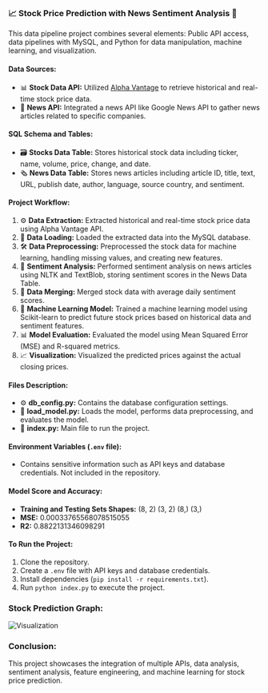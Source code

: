 ### 📈 Stock Price Prediction with News Sentiment Analysis 📰

This data pipeline project combines several elements: Public API access, data pipelines with MySQL, and Python for data manipulation, machine learning, and visualization.

#### Data Sources:
- 📊 **Stock Data API:** Utilized [Alpha Vantage](https://www.alphavantage.co/) to retrieve historical and real-time stock price data.
- 📰 **News API:** Integrated a news API like Google News API to gather news articles related to specific companies.

#### SQL Schema and Tables:
- 🗃️ **Stocks Data Table:** Stores historical stock data including ticker, name, volume, price, change, and date.
- 🗞️ **News Data Table:** Stores news articles including article ID, title, text, URL, publish date, author, language, source country, and sentiment.

#### Project Workflow:
1. ⚙️ **Data Extraction:** Extracted historical and real-time stock price data using Alpha Vantage API.
2. 🚀 **Data Loading:** Loaded the extracted data into the MySQL database.
3. 🛠️ **Data Preprocessing:** Preprocessed the stock data for machine learning, handling missing values, and creating new features.
4. 📝 **Sentiment Analysis:** Performed sentiment analysis on news articles using NLTK and TextBlob, storing sentiment scores in the News Data Table.
5. 🔄 **Data Merging:** Merged stock data with average daily sentiment scores.
6. 🤖 **Machine Learning Model:** Trained a machine learning model using Scikit-learn to predict future stock prices based on historical data and sentiment features.
7. 📊 **Model Evaluation:** Evaluated the model using Mean Squared Error (MSE) and R-squared metrics.
8. 📈 **Visualization:** Visualized the predicted prices against the actual closing prices.

#### Files Description:
- ⚙️ **db_config.py:** Contains the database configuration settings.
- 🔄 **load_model.py:** Loads the model, performs data preprocessing, and evaluates the model.
- 🚀 **index.py:** Main file to run the project.

#### Environment Variables (`.env` file):
- Contains sensitive information such as API keys and database credentials. Not included in the repository.

#### Model Score and Accuracy:
- **Training and Testing Sets Shapes:** (8, 2) (3, 2) (8,) (3,)
- **MSE:** 0.00033765568078515055
- **R2:** 0.8822131346098291

#### To Run the Project:
1. Clone the repository.
2. Create a `.env` file with API keys and database credentials.
3. Install dependencies (`pip install -r requirements.txt`).
4. Run `python index.py` to execute the project.

### Stock Prediction Graph:
![Visualization](<img src=graph.png>) 

### Conclusion:
This project showcases the integration of multiple APIs, data analysis, sentiment analysis, feature engineering, and machine learning for stock price prediction.
